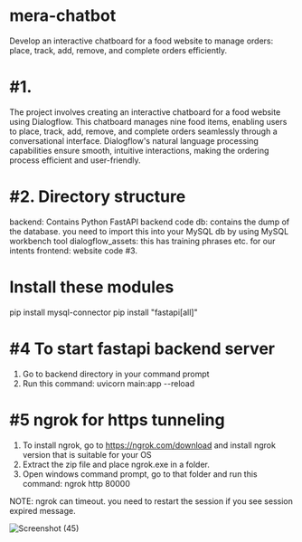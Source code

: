 # mera-chatbot
Develop an interactive chatboard for a food website to manage orders: place, track, add, remove, and complete orders efficiently.



#1.
=================
The project involves creating an interactive chatboard for a food website using Dialogflow. This chatboard manages nine food items, enabling users to place, track, add, remove, and complete orders seamlessly through a conversational interface. Dialogflow's natural language processing capabilities ensure smooth, intuitive interactions, making the ordering process efficient and user-friendly.

#2.
Directory structure
===================


backend: Contains Python FastAPI backend code
db: contains the dump of the database. you need to import this into your MySQL db by using MySQL workbench tool
dialogflow_assets: this has training phrases etc. for our intents
frontend: website code
#3.


Install these modules
======================

pip install mysql-connector
pip install "fastapi[all]"


#4
To start fastapi backend server
================================
1. Go to backend directory in your command prompt
2. Run this command: uvicorn main:app --reload

#5
ngrok for https tunneling
================================
1. To install ngrok, go to https://ngrok.com/download and install ngrok version that is suitable for your OS
2. Extract the zip file and place ngrok.exe in a folder.
3. Open windows command prompt, go to that folder and run this command: ngrok http 80000

NOTE: ngrok can timeout. you need to restart the session if you see session expired message.

![Screenshot (45)](https://github.com/Nayan4567/mera-chatboat/assets/123093364/f73a08c2-5739-4530-90ed-e5f16ac72f54)





